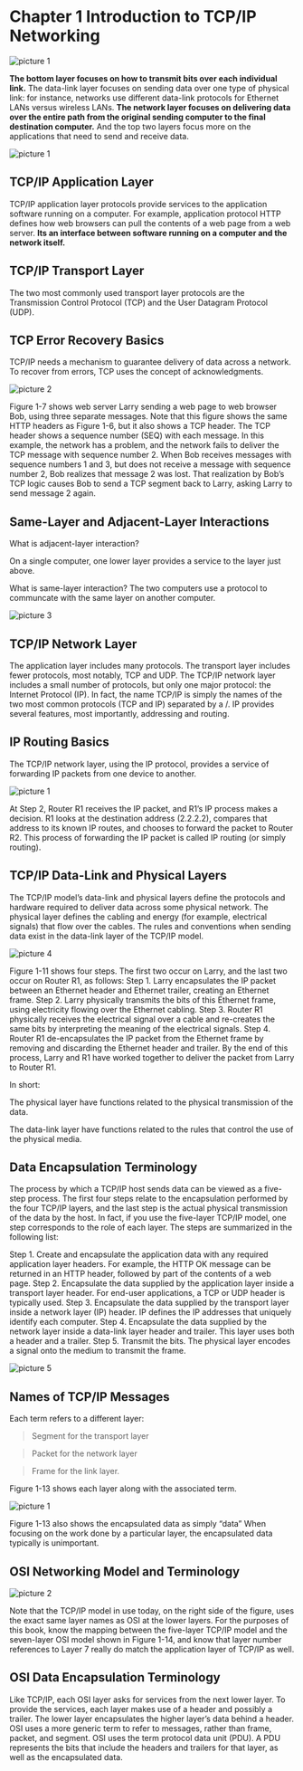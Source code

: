 # Chapter 1 Introduction to TCP/IP Networking

![picture 1](../images/ed165b62b34d9b8ccaed808ccb682b6d1c894f4c30bd4a49e70d89e35b699c64.png)  

**The bottom layer focuses on how to transmit bits over each individual link.** The data-link layer focuses on sending data over one type of physical link: for instance, networks use different data-link protocols for Ethernet LANs versus wireless LANs. **The network layer focuses on delivering data over the entire path from the original sending computer to the final destination computer.** And the top two layers focus more on the applications that need to send and receive data.

![picture 1](../images/ebaece0f4491d73c5281ea7e29ed6a5deee34a3f71795f31be888de7e8c42d30.png)  

## TCP/IP Application Layer

TCP/IP application layer protocols provide services to the application software running on a computer. For example, application protocol HTTP defines how web browsers can pull the contents of a web page from a web server. **Its an interface between software running on a computer and the network itself.**

## TCP/IP Transport Layer

The two most commonly used transport layer protocols are the Transmission Control Protocol (TCP) and the User Datagram Protocol (UDP).

## TCP Error Recovery Basics

TCP/IP needs a mechanism to guarantee delivery of data across a network. To recover from errors, TCP uses the concept of acknowledgments.

![picture 2](../images/1dc6f591350aab9436ad094399f55616f85ded27dc53e086eb7eb0872adbfb90.png)  

Figure 1-7 shows web server Larry sending a web page to web browser Bob, using three separate messages. Note that this figure shows the same HTTP headers as Figure 1-6, but it also shows a TCP header. The TCP header shows a sequence number (SEQ) with each message. In this example, the network has a problem, and the network fails to deliver the TCP message with sequence number 2. When Bob receives messages with sequence numbers 1 and 3, but does not receive a message with sequence number 2, Bob realizes that message 2 was lost. That realization by Bob’s TCP logic causes Bob to send a TCP segment back to Larry, asking Larry to send message 2 again.

## Same-Layer and Adjacent-Layer Interactions

What is adjacent-layer interaction?

On a single computer, one lower layer provides a service to the layer just above.

What is same-layer interaction?
The two computers use a protocol to communcate with the same layer on another computer.

![picture 3](../images/4aeff5d742683f343461a95efd16054d1a14aa168a9d7bf23c12cb2a475ccce6.png)  

## TCP/IP Network Layer

The application layer includes many protocols. The transport layer includes fewer protocols, most notably, TCP and UDP. The TCP/IP network layer includes a small number of protocols, but only one major protocol: the Internet Protocol (IP). In fact, the name TCP/IP is simply the names of the two most common protocols (TCP and IP) separated by a /. IP provides several features, most importantly, addressing and routing.

## IP Routing Basics
The TCP/IP network layer, using the IP protocol, provides a service of forwarding IP packets from one device to another. 

![picture 1](../images/a84931333e12034ccc4dabf9472d863568b9cd4ae5000f5c8a4279ba9414e0c2.png)  

At Step 2, Router R1 receives the IP packet, and R1’s IP process makes a decision. R1 looks at
the destination address (2.2.2.2), compares that address to its known IP routes, and chooses
to forward the packet to Router R2. This process of forwarding the IP packet is called IP routing (or simply routing).

## TCP/IP Data-Link and Physical Layers

The TCP/IP model’s data-link and physical layers define the protocols and hardware required to deliver data across some physical network. The physical layer defines the cabling and energy (for example, electrical signals) that flow over the cables. The rules and conventions when sending data exist in the data-link layer of the TCP/IP model.

![picture 4](../images/0cce4fffe39f53a5f7cace1a8b307b34ea7f718fb14f69c3e0cd4b114f1aafd0.png)  

Figure 1-11 shows four steps. The first two occur on Larry, and the last two occur on Router R1, as follows:
Step 1. Larry encapsulates the IP packet between an Ethernet header and Ethernet trailer, creating an Ethernet frame.
Step 2. Larry physically transmits the bits of this Ethernet frame, using electricity flowing over the Ethernet cabling.
Step 3. Router R1 physically receives the electrical signal over a cable and re-creates the same bits by interpreting the meaning of the electrical signals.
Step 4. Router R1 de-encapsulates the IP packet from the Ethernet frame by removing and discarding the Ethernet header and trailer. By the end of this process, Larry and R1 have worked together to deliver the packet from Larry to Router R1.

In short: 

The physical layer have functions related to the physical transmission of the data.

The data-link layer have functions related to the rules that control the use of the physical media.


## Data Encapsulation Terminology

The process by which a TCP/IP host sends data can be viewed as a five-step process. The first four steps relate to the encapsulation performed by the four TCP/IP layers, and the last step is the actual physical transmission of the data by the host. In fact, if you use the five-layer TCP/IP model, one step corresponds to the role of each layer. The steps are summarized in the following list:

Step 1. Create and encapsulate the application data with any required application layer headers. For example, the HTTP OK message can be returned in an HTTP header, followed by part of the contents of a web page.
Step 2. Encapsulate the data supplied by the application layer inside a transport layer header. For end-user applications, a TCP or UDP header is typically used.
Step 3. Encapsulate the data supplied by the transport layer inside a network layer (IP) header. IP defines the IP addresses that uniquely identify each computer.
Step 4. Encapsulate the data supplied by the network layer inside a data-link layer header and trailer. This layer uses both a header and a trailer.
Step 5. Transmit the bits. The physical layer encodes a signal onto the medium to transmit the frame.

![picture 5](../images/4ed8798f68174c004959cce3cf68b8287962d92fa4838962afee6e9bcc7e4c75.png)

## Names of TCP/IP Messages

Each term refers to a different layer:

> Segment for the transport layer

> Packet for the network layer

> Frame for the link layer. 

Figure 1-13 shows each layer along with the associated term.

![picture 1](../images/147eaebc3e2d519e95d40689c97d00c0950336a6e386bddc81e897bf9837962f.png)

Figure 1-13 also shows the encapsulated data as simply “data” When focusing on the work done by a particular layer, the encapsulated data typically is unimportant.

## OSI Networking Model and Terminology

![picture 2](../images/767de2de282798ed9e9da4be089b4509b16be67885e7feec27f1dbaffaa2dc10.png)  

Note that the TCP/IP model in use today, on the right side of the figure, uses the exact same layer names as OSI at the lower layers. For the purposes of this book, know the mapping between the five-layer TCP/IP model and the seven-layer OSI model shown in Figure 1-14, and know that layer number references to Layer 7 really do match the application layer of TCP/IP as well.

## OSI Data Encapsulation Terminology

Like TCP/IP, each OSI layer asks for services from the next lower layer. To provide the services, each layer makes use of a header and possibly a trailer. The lower layer encapsulates the higher layer’s data behind a header. OSI uses a more generic term to refer to messages, rather than frame, packet, and segment. OSI uses the term protocol data unit (PDU). A PDU represents the bits that include the headers and trailers for that layer, as well as the encapsulated data.



